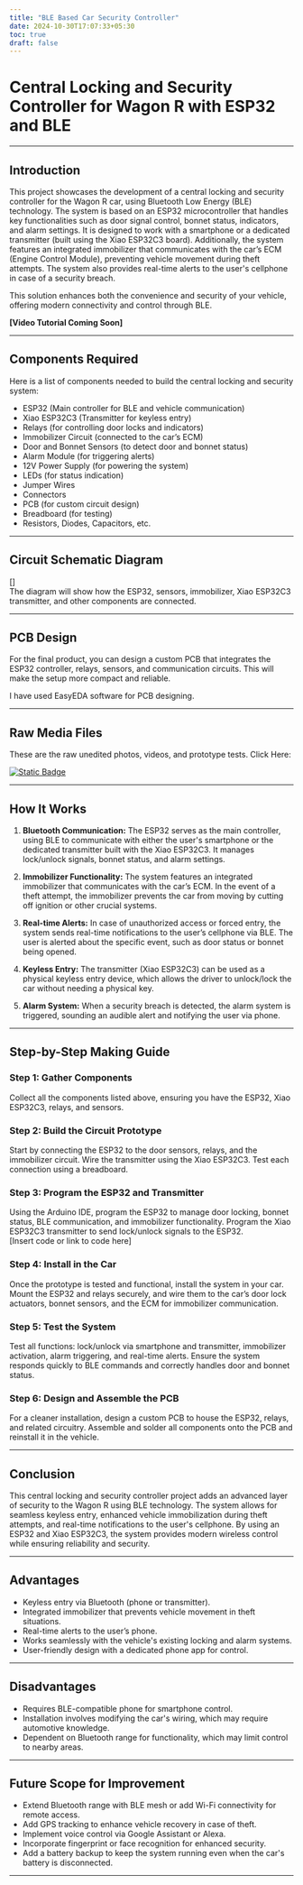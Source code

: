```yaml
---
title: "BLE Based Car Security Controller"
date: 2024-10-30T17:07:33+05:30
toc: true
draft: false
---
```


# Central Locking and Security Controller for Wagon R with ESP32 and BLE

---

## Introduction

This project showcases the development of a central locking and security controller for the Wagon R car, using Bluetooth Low Energy (BLE) technology. The system is based on an ESP32 microcontroller that handles key functionalities such as door signal control, bonnet status, indicators, and alarm settings. It is designed to work with a smartphone or a dedicated transmitter (built using the Xiao ESP32C3 board). Additionally, the system features an integrated immobilizer that communicates with the car’s ECM (Engine Control Module), preventing vehicle movement during theft attempts. The system also provides real-time alerts to the user's cellphone in case of a security breach.

This solution enhances both the convenience and security of your vehicle, offering modern connectivity and control through BLE.

**[Video Tutorial Coming Soon]**

---

## Components Required

Here is a list of components needed to build the central locking and security system:

- ESP32 (Main controller for BLE and vehicle communication)
- Xiao ESP32C3 (Transmitter for keyless entry)
- Relays (for controlling door locks and indicators)
- Immobilizer Circuit (connected to the car’s ECM)
- Door and Bonnet Sensors (to detect door and bonnet status)
- Alarm Module (for triggering alerts)
- 12V Power Supply (for powering the system)
- LEDs (for status indication)
- Jumper Wires
- Connectors
- PCB (for custom circuit design)
- Breadboard (for testing)
- Resistors, Diodes, Capacitors, etc.

---

## Circuit Schematic Diagram

[]  
The diagram will show how the ESP32, sensors, immobilizer, Xiao ESP32C3 transmitter, and other components are connected.

---

## PCB Design

For the final product, you can design a custom PCB that integrates the ESP32 controller, relays, sensors, and communication circuits. This will make the setup more compact and reliable.


I have used EasyEDA software for PCB designing.

---

## Raw Media Files 

These are the raw unedited photos, videos, and prototype tests. Click Here:

[![Static Badge](https://img.shields.io/badge/GooglePhotos-Album-blue?style=flat&logo=Google%20Photos
)](https://photos.app.goo.gl/32ChjenSaV4ZbyQp9)

---

## How It Works

1. **Bluetooth Communication:** The ESP32 serves as the main controller, using BLE to communicate with either the user's smartphone or the dedicated transmitter built with the Xiao ESP32C3. It manages lock/unlock signals, bonnet status, and alarm settings.
   
2. **Immobilizer Functionality:** The system features an integrated immobilizer that communicates with the car’s ECM. In the event of a theft attempt, the immobilizer prevents the car from moving by cutting off ignition or other crucial systems.
   
3. **Real-time Alerts:** In case of unauthorized access or forced entry, the system sends real-time notifications to the user’s cellphone via BLE. The user is alerted about the specific event, such as door status or bonnet being opened.

4. **Keyless Entry:** The transmitter (Xiao ESP32C3) can be used as a physical keyless entry device, which allows the driver to unlock/lock the car without needing a physical key.

5. **Alarm System:** When a security breach is detected, the alarm system is triggered, sounding an audible alert and notifying the user via phone.

---

## Step-by-Step Making Guide

### Step 1: Gather Components  
Collect all the components listed above, ensuring you have the ESP32, Xiao ESP32C3, relays, and sensors.

### Step 2: Build the Circuit Prototype  
Start by connecting the ESP32 to the door sensors, relays, and the immobilizer circuit. Wire the transmitter using the Xiao ESP32C3. Test each connection using a breadboard.

### Step 3: Program the ESP32 and Transmitter  
Using the Arduino IDE, program the ESP32 to manage door locking, bonnet status, BLE communication, and immobilizer functionality. Program the Xiao ESP32C3 transmitter to send lock/unlock signals to the ESP32.  
[Insert code or link to code here]

### Step 4: Install in the Car  
Once the prototype is tested and functional, install the system in your car. Mount the ESP32 and relays securely, and wire them to the car’s door lock actuators, bonnet sensors, and the ECM for immobilizer communication.

### Step 5: Test the System  
Test all functions: lock/unlock via smartphone and transmitter, immobilizer activation, alarm triggering, and real-time alerts. Ensure the system responds quickly to BLE commands and correctly handles door and bonnet status.

### Step 6: Design and Assemble the PCB  
For a cleaner installation, design a custom PCB to house the ESP32, relays, and related circuitry. Assemble and solder all components onto the PCB and reinstall it in the vehicle.

---

## Conclusion

This central locking and security controller project adds an advanced layer of security to the Wagon R using BLE technology. The system allows for seamless keyless entry, enhanced vehicle immobilization during theft attempts, and real-time notifications to the user's cellphone. By using an ESP32 and Xiao ESP32C3, the system provides modern wireless control while ensuring reliability and security.

---

## Advantages

- Keyless entry via Bluetooth (phone or transmitter).
- Integrated immobilizer that prevents vehicle movement in theft situations.
- Real-time alerts to the user’s phone.
- Works seamlessly with the vehicle's existing locking and alarm systems.
- User-friendly design with a dedicated phone app for control.

---

## Disadvantages

- Requires BLE-compatible phone for smartphone control.
- Installation involves modifying the car's wiring, which may require automotive knowledge.
- Dependent on Bluetooth range for functionality, which may limit control to nearby areas.

---

## Future Scope for Improvement

- Extend Bluetooth range with BLE mesh or add Wi-Fi connectivity for remote access.
- Add GPS tracking to enhance vehicle recovery in case of theft.
- Implement voice control via Google Assistant or Alexa.
- Incorporate fingerprint or face recognition for enhanced security.
- Add a battery backup to keep the system running even when the car's battery is disconnected.

---

